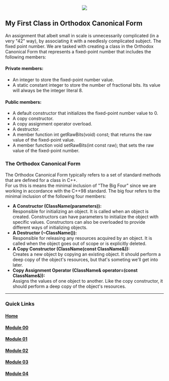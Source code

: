 <div align="center">
  <img src="https://i.imgur.com/9RRWFs4.png">
</div>

##  My First Class in Orthodox Canonical Form

An assignment that albeit small in scale is unnecessarily complicated (in a very "42" way), by associating it with a needlesly complicated subject. The fixed point number.
We are tasked with creating a class in the Orthodox Canonical Form that represents a fixed-point number that includes the following members:

#### Private members:
- An integer to store the fixed-point number value.
- A static constant integer to store the number of fractional bits. Its value
  will always be the integer literal 8.
#### Public members:
- A default constructor that initializes the fixed-point number value to 0.
- A copy constructor.
- A copy assignment operator overload.
- A destructor.
- A member function int getRawBits(void) const;
  that returns the raw value of the fixed-point value.
- A member function void setRawBits(int const raw);
  that sets the raw value of the fixed-point number.

### The Orthodox Canonical Form

The Orthodox Canonical Form typically refers to a set of standard methods that are defined for a class in C++.  
For us this is means the minimal inclusion of "The Big Four" since we are working in accordance with the C++98 standard.
The big four refers to the minimal inclusion of the following four members:

- **A Constructor (ClassName(parameters)):**  
  Responsible for initializing an object. It is called when an object is created. Constructors can have parameters to initialize the object with specific values. Constructors can also be overloaded to provide different ways of initializing objects.
- **A Destructor (~ClassName()):**  
  Responsible for releasing any resources acquired by an object. It is called when the object goes out of scope or is explicitly deleted.
- **A Copy Constructor (ClassName(const ClassName&)):**  
  Creates a new object by copying an existing object. It should perform a deep copy of the object's resources, but that's someting we'll get into later.
- **Copy Assignment Operator (ClassName& operator=(const ClassName&)):**  
  Assigns the values of one object to another. Like the copy constructor, it should perform a deep copy of the object's resources.

---
### Quick Links  

#### [Home](https://github.com/arommers/CPP_Modules)
#### [Module 00](https://github.com/arommers/CPP_Modules/tree/master/00)

#### [Module 01](https://github.com/arommers/CPP_Modules/tree/master/01)

#### [Module 02](https://github.com/arommers/CPP_Modules/tree/master/02)

#### [Module 03](https://github.com/arommers/CPP_Modules/tree/master/03)

#### [Module 04](https://github.com/arommers/CPP_Modules/tree/master/04)
